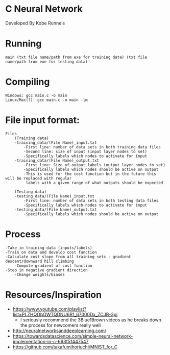 # C Neural Network

Developed By Kobe Runnels

# Running
	main (txt file name/path from exe for training data) (txt file name/path from exe for testing data)
	
# Compiling
	Windows: gcc main.c -o main
	Linux/Mac(?): gcc main.c -o main -lm
	
# File input format:
	Files
		(Training data)
		-training_data/(File Name)_input.txt
			-First line: number of data sets in both training data files 
			-Second line: size of input (input layer nodes to set)
			-Specifically labels which nodes to activate for input 
		-training_data/(File Name)_output.txt
			-First line: Size of output labels (output layer nodes to set)
			-Specifically labels which nodes should be active on output 
			-This is used for the cost function but in the future this will be replaced with regular
			 labels with a given range of what outputs should be expected
		
		(Testing data)
		-testing_data/(File Name)_input.txt
			-First line: number of data sets in both testing data files 
			-Specifically labels which nodes to activate for input 
		-testing_data/(File Name)_output.txt
			-Specifically labels which nodes should be active on output 
		
# Process
	-Take in training data (inputs/labels)
	-Train on data and develop cost function
	-Calculate cost slope from all training sets - gradient descent/downward hill climbing  
		-Compute gradient of cost function 
	-Step in negative gradient direction 
		-Change weights/biases 
				
# Resources/Inspiration
- https://www.youtube.com/playlist?list=PLZHQObOWTQDNU6R1_67000Dx_ZCJB-3pi
	- I seriously recommend the 3Blue1Brown videos as he breaks down the process for newcomers really well
- http://neuralnetworksanddeeplearning.com/
- https://towardsdatascience.com/simple-neural-network-implementation-in-c-663f51447547
- https://github.com/takafumihoriuchi/MNIST_for_C